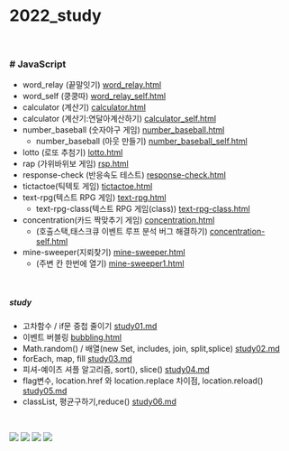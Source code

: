 # 2022_study
<br>

### # JavaScript 

* word_relay (끝말잇기) [word_relay.html](javaScript/끝말잇기/word_relay.html) 
* word_self (쿵쿵따) [word_relay_self.html](javaScript/끝말잇기/쿵쿵따/word_relay_self.html) 
* calculator (계산기) [calculator.html](javaScript/계산기/calculator.html) 
* calculator (계산기:연달아계산하기) [calculator_self.html](javaScript/계산기/연달아%20계산하기/calculator_self.html) 
* number_baseball (숫자야구 게임) [number_baseball.html](javaScript/3.숫자야구%20게임/number_baseball.html) 
  * number_baseball (아웃 만들기) [number_baseball_self.html](javaScript/3.숫자야구%20게임/아웃%20만들기/number_baseball_self.html) 
* lotto (로또 추첨기) [lotto.html](javaScript/4.로또%20추첨기/lotto.html) 
* rap (가위바위보 게임) [rsp.html](javaScript/5.가위바위보%20게임/rsp.html) 
* response-check (반응속도 테스트) [response-check.html](javaScript/6.반응속도%20테스트/response-check.html) 
* tictactoe(틱텍토 게임) [tictactoe.html](javaScript/7.틱택토%20게임/tictactoe_self.html)
* text-rpg(텍스트 RPG 게임) [text-rpg.html](javaScript/8.텍스트%20RPG%20게임/text-rpg.html)
  * text-rpg-class(텍스트 RPG 게임(class)) [text-rpg-class.html](javaScript/8.텍스트%20RPG%20게임/text-rpg-class.html)
* concentration(카드 짝맞추기 게임) [concentration.html](javaScript/9.카드%20짝맞추기%20게임/concentration.html)
  * (호출스택,태스크큐 이벤트 루프 분석 버그 해결하기) [concentration-self.html](javaScript/9.카드%20짝맞추기%20게임/concentration-self.html)
* mine-sweeper(지뢰찾기) [mine-sweeper.html](javaScript/10.지뢰찾기/mine-sweeper.html)
  * (주변 칸 한번에 열기) [mine-sweeper1.html](javaScript/10.지뢰찾기/mine-sweeper1.html)


<br>

##### study
* 고차함수 / if문 중첩 줄이기 [study01.md](javaScript/study01.md)
* 이벤트 버블링 [bubbling.html](javaScript/7.틱택토%20게임/bubbling.html)
* Math.random() / 배열(new Set, includes, join, split,splice) [study02.md](javaScript/study02.md)
* forEach, map, fill [study03.md](javaScript/study03.md)
* 피셔-예이츠 셔플 알고리즘, sort(), slice() [study04.md](javaScript/study04.md)
* flag변수, location.href 와 location.replace 차이점, location.reload() [study05.md](javaScript/study05.md)
* classList, 평균구하기,reduce() [study06.md](javaScript/study06.md)
  


<br>

<!-- badge -->
<img src="https://img.shields.io/badge/HTML5-FF8800?style=flat&logo=HTML5&logoColor=FFFFFF"/> <img src="https://img.shields.io/badge/css3-14CC80?style=flat&logo=css3&logoColor=FFFFFF"/> <img src="https://img.shields.io/badge/sass-0170FE?style=flat&logo=sass&logoColor=FFFFFF"/> <img src="https://img.shields.io/badge/JavaScript-6078FF?style=flat&logo=JavaScript&logoColor=FFFFFF"/>
